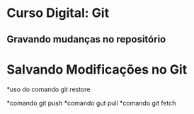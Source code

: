 # Curso Digital: Git
## Gravando mudanças no repositório

# Salvando Modificações no Git

*uso do comando git restore

*comando git push
*comando gut pull
*comando git fetch
